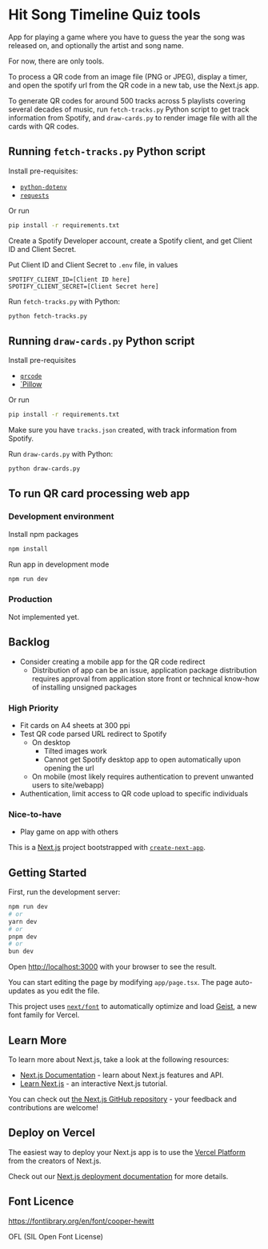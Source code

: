 # Hit Song Timeline Quiz tools

App for playing a game where you have to guess the year the song was released on, and optionally the artist and song name.

For now, there are only tools.

To process a QR code from an image file (PNG or JPEG), display a timer, and open the spotify url from the QR code in a new tab, use the Next.js app.

To generate QR codes for around 500 tracks across 5 playlists covering several decades of music, run `fetch-tracks.py` Python script to get track information from Spotify, and `draw-cards.py` to render image file with all the cards with QR codes.

## Running `fetch-tracks.py` Python script

Install pre-requisites:
* [`python-dotenv`](https://pypi.org/project/python-dotenv/)
* [`requests`](https://docs.python-requests.org/en/latest/index.html)

Or run
```bash
pip install -r requirements.txt
```

Create a Spotify Developer account, create a Spotify client, and get Client ID and Client Secret.

Put Client ID and Client Secret to `.env` file, in values
```
SPOTIFY_CLIENT_ID=[Client ID here]
SPOTIFY_CLIENT_SECRET=[Client Secret here]
```

Run `fetch-tracks.py` with Python:
```bash
python fetch-tracks.py
```

## Running `draw-cards.py` Python script

Install pre-requisites
* [`qrcode`](https://github.com/lincolnloop/python-qrcode)
* [`Pillow](https://python-pillow.github.io/)

Or run
```bash
pip install -r requirements.txt
```

Make sure you have `tracks.json` created, with track information from Spotify.

Run `draw-cards.py` with Python:
```bash
python draw-cards.py
```

## To run QR card processing web app

### Development environment

Install npm packages
```bash
npm install
```

Run app in development mode
```bash
npm run dev
```

### Production

Not implemented yet.

## Backlog

* Consider creating a mobile app for the QR code redirect
  * Distribution of app can be an issue, application package distribution requires approval from application store front or technical know-how of installing unsigned packages

### High Priority

* Fit cards on A4 sheets at 300 ppi
* Test QR code parsed URL redirect to Spotify
  * On desktop
    * Tilted images work
    * Cannot get Spotify desktop app to open automatically upon opening the url
  * On mobile (most likely requires authentication to prevent unwanted users to site/webapp)
* Authentication, limit access to QR code upload to specific individuals

### Nice-to-have

* Play game on app with others

This is a [Next.js](https://nextjs.org) project bootstrapped with [`create-next-app`](https://nextjs.org/docs/app/api-reference/cli/create-next-app).

## Getting Started

First, run the development server:

```bash
npm run dev
# or
yarn dev
# or
pnpm dev
# or
bun dev
```

Open [http://localhost:3000](http://localhost:3000) with your browser to see the result.

You can start editing the page by modifying `app/page.tsx`. The page auto-updates as you edit the file.

This project uses [`next/font`](https://nextjs.org/docs/app/building-your-application/optimizing/fonts) to automatically optimize and load [Geist](https://vercel.com/font), a new font family for Vercel.

## Learn More

To learn more about Next.js, take a look at the following resources:

- [Next.js Documentation](https://nextjs.org/docs) - learn about Next.js features and API.
- [Learn Next.js](https://nextjs.org/learn) - an interactive Next.js tutorial.

You can check out [the Next.js GitHub repository](https://github.com/vercel/next.js) - your feedback and contributions are welcome!

## Deploy on Vercel

The easiest way to deploy your Next.js app is to use the [Vercel Platform](https://vercel.com/new?utm_medium=default-template&filter=next.js&utm_source=create-next-app&utm_campaign=create-next-app-readme) from the creators of Next.js.

Check out our [Next.js deployment documentation](https://nextjs.org/docs/app/building-your-application/deploying) for more details.

## Font Licence

https://fontlibrary.org/en/font/cooper-hewitt

OFL (SIL Open Font License)
